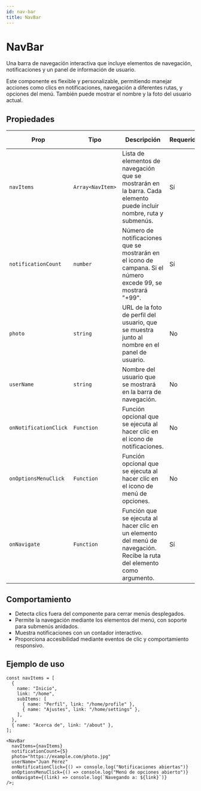 ```yaml
---
id: nav-bar
title: NavBar
---
```


# NavBar

Una barra de navegación interactiva que incluye elementos de navegación, notificaciones y un panel de información de usuario.

Este componente es flexible y personalizable, permitiendo manejar acciones como clics en notificaciones, navegación a diferentes rutas, y opciones del menú. También puede mostrar el nombre y la foto del usuario actual.

## Propiedades

| Prop                  | Tipo             | Descripción                                                                                                             | Requerido | Valor Predeterminado |
| --------------------- | ---------------- | ----------------------------------------------------------------------------------------------------------------------- | --------- | -------------------- |
| `navItems`            | `Array<NavItem>` | Lista de elementos de navegación que se mostrarán en la barra. Cada elemento puede incluir nombre, ruta y submenús.     | Sí        | -                    |
| `notificationCount`   | `number`         | Número de notificaciones que se mostrarán en el icono de campana. Si el número excede 99, se mostrará "+99".            | Sí        | -                    |
| `photo`               | `string`         | URL de la foto de perfil del usuario, que se muestra junto al nombre en el panel de usuario.                            | No        | `undefined`          |
| `userName`            | `string`         | Nombre del usuario que se mostrará en la barra de navegación.                                                           | No        | `undefined`          |
| `onNotificationClick` | `Function`       | Función opcional que se ejecuta al hacer clic en el icono de notificaciones.                                            | No        | `undefined`          |
| `onOptionsMenuClick`  | `Function`       | Función opcional que se ejecuta al hacer clic en el icono de menú de opciones.                                          | No        | `undefined`          |
| `onNavigate`          | `Function`       | Función que se ejecuta al hacer clic en un elemento del menú de navegación. Recibe la ruta del elemento como argumento. | Sí        | -                    |

## Comportamiento

- Detecta clics fuera del componente para cerrar menús desplegados.
- Permite la navegación mediante los elementos del menú, con soporte para submenús anidados.
- Muestra notificaciones con un contador interactivo.
- Proporciona accesibilidad mediante eventos de clic y comportamiento responsivo.

## Ejemplo de uso

```tsx
const navItems = [
  {
    name: "Inicio",
    link: "/home",
    subItems: [
      { name: "Perfil", link: "/home/profile" },
      { name: "Ajustes", link: "/home/settings" },
    ],
  },
  { name: "Acerca de", link: "/about" },
];

<NavBar
  navItems={navItems}
  notificationCount={5}
  photo="https://example.com/photo.jpg"
  userName="Juan Pérez"
  onNotificationClick={() => console.log("Notificaciones abiertas")}
  onOptionsMenuClick={() => console.log("Menú de opciones abierto")}
  onNavigate={(link) => console.log(`Navegando a: ${link}`)}
/>;
```
